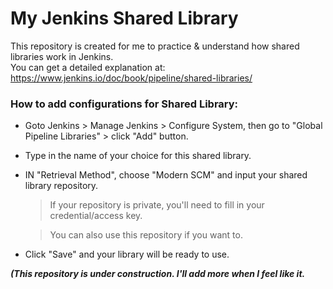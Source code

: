 # My Jenkins Shared Library

This repository is created for me to practice & understand how shared libraries work in Jenkins.  
You can get a detailed explanation at: https://www.jenkins.io/doc/book/pipeline/shared-libraries/

### How to add configurations for Shared Library:

- Goto Jenkins > Manage Jenkins > Configure System, then go to "Global Pipeline Libraries" > click "Add" button.
- Type in the name of your choice for this shared library.
- IN "Retrieval Method", choose "Modern SCM" and input your shared library repository.
  
  > If your repository is private, you'll need to fill in your credential/access key.
  
  > You can also use this repository if you want to.

- Click "Save" and your library will be ready to use.

***(This repository is under construction. I'll add more when I feel like it.***
